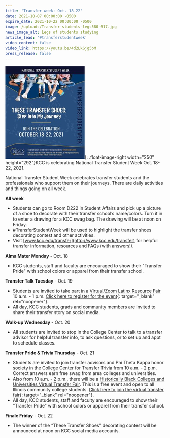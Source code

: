 ```yaml
---
title: 'Transfer week: Oct. 18-22'
date: 2021-10-07 00:00:00 -0500
expire_date: 2021-10-22 00:00:00 -0500
image: /uploads/Transfer-students-legs580-617.jpg
news_image_alt: Legs of students studying
article_lead: '#transferstudentweek'
video_content: false
video_link: https://youtu.be/4d2LkGjg5bM
press_release: false
---
```

![](/uploads/2021/transfer-week2021-250x292.jpg){: .float-image-right width="250" height="292"}KCC is celebrating National Transfer Student Week Oct. 18-22, 2021.&nbsp;

National Transfer Student Week celebrates transfer students and the professionals who support them on their journeys. There are daily activities and things going on all week.&nbsp;

**All week**

* Students can go to Room D222 in Student Affairs and pick up a picture of a shoe to decorate with their transfer school’s name/colors. Turn it in to enter a drawing for a KCC swag bag. The drawing will be at noon on Friday.
* \#TransferStudentWeek will be used to highlight the transfer shoes decorating contest and other activities.
* Visit [www.kcc.edu/transfer](http://www.kcc.edu/transfer) for helpful transfer information, resources and FAQs (with answers\!).

**Alma Mater Monday** - Oct. 18

* KCC students, staff and faculty are encouraged to show their "Transfer Pride" with school colors or apparel from their transfer school.

**Transfer Talk Tuesday**&nbsp;- Oct. 19

* Students are invited to take part in a [Virtual/Zoom Latinx Resource Fair](/LatinxTransferFair2021.pdf) 10 a.m. - 1 p.m. [Click here to register for the event](https://cccedu.zoom.us/meeting/register/tJAsduGrrjwiG91dZgSr3SQZxs9qt7VL5jNh){: target="_blank" rel="noopener"}.
* All day, KCC students, grads and community members are invited to share their transfer story on social media.

**Walk-up Wednesday** - Oct. 20

* All students are invited to stop in the College Center to talk to a transfer advisor for helpful transfer info, to ask questions, or to set up and appt to schedule classes.

**Transfer Pride & Trivia Thursday** - Oct. 21

* Students are invited to join transfer advisors and Phi Theta Kappa honor society in the College Center for Transfer Trivia from 10 a.m. - 2 p.m. Correct answers earn free swag from area colleges and universities.
* Also from 10 a.m. - 2 p.m., there will be a [Historically Black Colleges and Universities Virtual Transfer Fair](/HBCU_TransferFair_Flierfall2021.pdf). This is a free event and open to all Illinois community college students. [Click here to join the virtual transfer fair](https://cccedu.zoom.us/j/98276409231#success){: target="_blank" rel="noopener"}.
* All day, KCC students, staff and faculty are encouraged to show their "Transfer Pride" with school colors or apparel from their transfer school.

**Finale Friday** - Oct. 22

* The winner of the “These Transfer Shoes” decorating contest will be announced at noon on KCC social media accounts.
